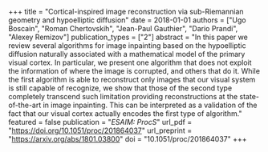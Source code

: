 +++
title = "Cortical-inspired image reconstruction via sub-Riemannian geometry and hypoelliptic diffusion"
date = 2018-01-01
authors = ["Ugo Boscain", "Roman Chertovskih", "Jean-Paul Gauthier", "Dario Prandi", "Alexey Remizov"]
publication_types = ["2"]
abstract = "In this paper we review several algorithms for image inpainting based on the hypoelliptic diffusion naturally associated with a mathematical model of the primary visual cortex. In particular, we present one algorithm that does not exploit the information of where the image is corrupted, and others that do it. While the first algorithm is able to reconstruct only images that our visual system is still capable of recognize, we show that those of the second type completely transcend such limitation providing reconstructions at the state-of-the-art in image inpainting. This can be interpreted as a validation of the fact that our visual cortex actually encodes the first type of algorithm."
featured = false
publication = "*ESAIM: ProcS*"
url_pdf = "https://doi.org/10.1051/proc/201864037"
url_preprint = "https://arxiv.org/abs/1801.03800"
doi = "10.1051/proc/201864037"
+++

